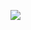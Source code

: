 ![](https://github-readme-stats.vercel.app/api/top-langs?username=yamada-michel27&show_icons=true&locale=en&layout=compact)
